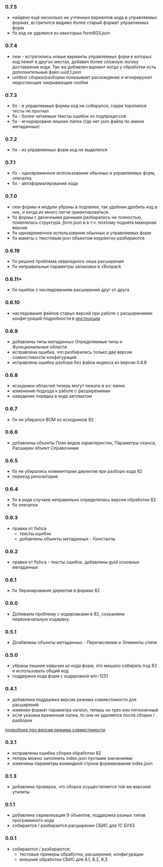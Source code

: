 ### 0.7.5
* найдено ещё несколько не учтенных вариантов кода в управляемых формах, встритился видимо более старый
формат управляемых форм
* fix код не удалялся из некоторых form803.json

### 0.7.4
* new - встретились новые варианты управляемых форм в которых код лежит в других местах,
добавил более сложную логику доставаяния кода. Так же добавлен вариант когда у обработки 
есть дополнительный файл uuid.1.json
* unittest сборки/разборки показывает расхождение и игнорируюет недостающие закрывающие скобки

### 0.7.3
* fix - в управляемые формы код не собирался, сорри торопился тесты не прогнал
* fix - более читаемые тексты ошибок из подпроцессов
* fix - игнорироване лишних папок (где нет json файла по имени метаданных)

### 0.7.2
* fix - из управляемых форм код не выделялся

### 0.7.1
* fix - одновременное использование обычных и управляемых форм, опечатка
* fix - автоформатирование кода

### 0.7.0
* new формы и модули убраны в подпапки, так удобнии дробить код в них, и когда их много
легче ориентироваться.
* fix формы с двоичными данными разбирались не полностью, поменялась 
структура *.form*.json и в т.ч. поэтому поднята мажорная версия
* fix одновременное использование обычных и управляемых форм
* fix макеты с текстовым json объектом корректно разбираются

### 0.6.19
 * fix решена проблема невалидного хеша расширения
 * fix неправильные параметры запаковки в v8unpack

### 0.6.11+
 * fix ошибок с наследованием расширений друг от друга

### 0.6.10
 * наследование файлов старых версий при работе с расширениями конфигураций
 подробности в [инструкции](https://github.com/saby-integration/v8unpack/blob/main/docs/usage.md)    

### 0.6.9
 * добавлены типы метаданных Определяемые типы и Функциональные области
 * исправлена ошибка, что разбирались только две версии совместимости конфигураций
 * исправлена ошибка разбора без файла индекса из версии 0.6.8

### 0.6.8
  * исходники областей теперь могут лежать в src папке
  * изменение подхода к работе с расширениями
  * наведение порядка в коде автоматом

### 0.6.7
  * fix не убирался BOM из исходников 82
### 0.6.6
  * добавлены объекты План видов характеристик, Параметры сеанса, Расширен объект Справочники
### 0.6.5
  * fix не убирались комментарии директив при разборе кода 82
  * переезд репозитория
### 0.6.4
  * fix в ряде случаев неправильно определялась версия обработки 82
  * fix опечатки  
### 0.6.3
  * правки от fishca
    * тексты ошибок
    * добавлены объекты метаданных - Константы 
### 0.6.2
  * правки от fishca - тексты ошибок, добавлены guid основных метаданных 
### 0.6.1
  * fix Экранирование директив в формах 82
### 0.6.0
  * Добиваем проблему с кодировками в 82, сохраняем первоначальную кодирвку.
### 0.5.1
  * Доабвлены объекты метаданных - Перечисления и Элементы стиля
### 0.5.0
  * убраны лишние кавычки из кода форм, это мешало собирать под 82 и использовать общий код
  * поддержка кода форм с кодировкой win-1251
  
### 0.4.1
  * добавлена поддержка версии режима совместимости для расширений
  * изменен формат параметра version, теперь он трех или пятизначный
  * если указана временная папка, то она не удаляется после сборки / разборки
 
  [подробнее про версии режима совместимости](https://github.com/saby-integration/v8unpack/blob/main/docs/usage.md)  

### 0.3.1
  * исправлены ошибки сборки обработки 82
  * теперь можно заполнить index.json пустыми значениями 
  * изменены параметры командной строки формирования index.json

### 0.1.3

  * добавлена проверка, что сборка осуществляется той же версией утилиты

### 0.1.1

  * добавлена сериализация 9 объектов, поддержка разных типов программного кода
  * собирается / разбирается расширение СБИС для 1С БУХ3 

### 0.0.1

* собираются / разбираются:
  * тестовые примеры обработки, расширения, конфигурации
  * внешние обработки СБИС для 8.1, 8.2, 8,3
